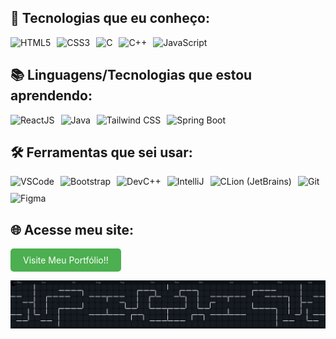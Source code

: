 ## 🚀 Tecnologias que eu conheço:
<div style="display: flex; flex-wrap: wrap; gap: 10px;">
    <img src="https://img.shields.io/badge/HTML5-E34F26?style=for-the-badge&logo=html5&logoColor=white" alt="HTML5"/>
    <img src="https://img.shields.io/badge/CSS3-1572B6?style=for-the-badge&logo=css3&logoColor=white" alt="CSS3"/>
    <img src="https://img.shields.io/badge/C-00599C?style=for-the-badge&logo=c&logoColor=white" alt="C"/>
    <img src="https://img.shields.io/badge/C++-00599C?style=for-the-badge&logo=cplusplus&logoColor=white" alt="C++"/>
    <img src="https://img.shields.io/badge/JavaScript-F7DF1E?style=for-the-badge&logo=javascript&logoColor=black" alt="JavaScript"/>
</div>

## 📚 Linguagens/Tecnologias que estou aprendendo:
<div style="display: flex; flex-wrap: wrap; gap: 10px;">
    <img src="https://img.shields.io/badge/ReactJS-61DAFB?style=for-the-badge&logo=react&logoColor=black" alt="ReactJS"/>
    <img src="https://img.shields.io/badge/Java-007396?style=for-the-badge&logo=openjdk&logoColor=white" alt="Java"/>
    <img src="https://img.shields.io/badge/TailwindCSS-38B2AC?style=for-the-badge&logo=tailwind-css&logoColor=white" alt="Tailwind CSS"/>
    <img src="https://img.shields.io/badge/Spring_Boot-6DB33F?style=for-the-badge&logo=spring-boot&logoColor=white" alt="Spring Boot"/>
</div>




## 🛠️ Ferramentas que sei usar:
<div style="display: flex; flex-wrap: wrap; gap: 10px;">
    <img src="https://img.shields.io/badge/VSCode-007ACC?style=for-the-badge&logo=visual-studio-code&logoColor=white" alt="VSCode"/>
    <img src="https://img.shields.io/badge/Bootstrap-7952B3?style=for-the-badge&logo=bootstrap&logoColor=white" alt="Bootstrap"/>
    <img src="https://img.shields.io/badge/DevC++-blue?style=for-the-badge&logo=cplusplus&logoColor=white" alt="DevC++"/>
    <img src="https://img.shields.io/badge/IntelliJ-000000?style=for-the-badge&logo=intellijidea&logoColor=white" alt="IntelliJ"/>
    <img src="https://img.shields.io/badge/CLion-000000?style=for-the-badge&logo=clion&logoColor=white" alt="CLion (JetBrains)"/>
    <img src="https://img.shields.io/badge/Git-F05032?style=for-the-badge&logo=git&logoColor=white" alt="Git"/>
    <img src="https://img.shields.io/badge/Figma-F24E1E?style=for-the-badge&logo=figma&logoColor=white" alt="Figma"/>
</div>

## 🌐 Acesse meu site:
 <p>
        <a href="https://leduardomdias.github.io/portfolio/" target="_blank" style="display: inline-block; padding: 10px 20px; color: white; background-color: #4CAF50; border-radius: 5px; text-decoration: none; transition: background-color 0.3s;">
            Visite Meu Portfólio!!
        </a>
    </p>

![Minha Animação](https://raw.githubusercontent.com/leduardomdias/leduardomdias/output/pacman-contribution-graph-dark.svg)

</div>
</div>

